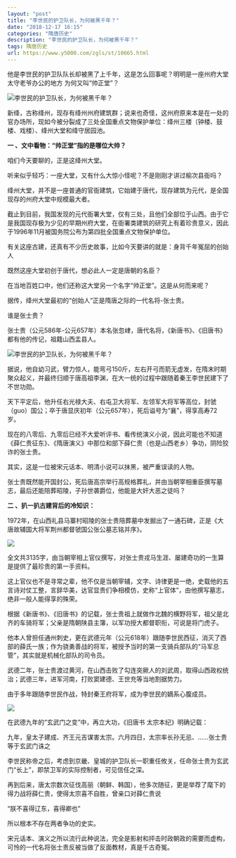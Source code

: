 ```yaml
---
layout: "post"
title: "李世民的护卫队长，为何被黑千年？"
date: "2018-12-17 16:15"
categories: "隋唐历史"
description: "李世民的护卫队长，为何被黑千年？"
tags: 隋唐历史
url: https://www.y5000.com/zgls/st/10665.html
---
```






他是李世民的护卫队队长却被黑了上千年，这是怎么回事呢？明明是一座州府大堂 太守老爷办公的地方 为何又叫“帅正堂”？

![李世民的护卫队长，为何被黑千年？](/uploads/allimg/170114/6-1F114133455K4.JPG)

新绛，古称绛州，现存有绛州州府建筑群；说来也奇怪，这州府原来本是在一处的官办场所，现如今被分裂成了三处全国重点文物保护单位：绛州三楼（钟楼、鼓楼、戏楼）、绛州大堂和绛守居园池。

**一 、文中看物：“帅正堂”指的是哪位大帅？**

咱们今天要聊的，正是这绛州大堂。

听来似乎轻巧：一座大堂，又有什么大惊小怪呢？不是刚刚才讲过榆次县衙吗？

绛州大堂，并不是一座普通的官衙建筑，它始建于唐代，现存建筑为元代，是全国现存的州府大堂中规模最大者。

截止到目前，我国发现的元代衙署大堂，仅有三处，且他们全部位于山西。由于它是我国现存极为少见的早期州府大堂，在衙署类建筑的研究上有着珍贵意义，因此于1996年11月被国务院公布为第四批全国重点文物保护单位。

有关这座古建，还真有不少历史故事，比如今天要讲的就是：身背千年冤屈的创始人

既然这座大堂初创于唐代，想必此人一定是唐朝的名臣？

在当地百姓口中，他们还称这大堂另一个名字“帅正堂”。这是从何而来呢？

据传，绛州大堂最初的“创始人”正是隋唐之际的一代名将-张士贵。

谁是张士贵？

张士贵（公元586年-公元657年）本名张忽峍，唐代名将，《新唐书》、《旧唐书》都有他的传记，祖籍山西盂县人。

![李世民的护卫队长，为何被黑千年？](/uploads/allimg/170114/6-1F11413333X63.JPG)

据说，他自幼习武，臂力惊人，能弯弓150斤，左右开弓而箭无虚发，在隋末时期聚众起义，并最终归顺于唐高祖李渊，在大一统的过程中跟随着秦王李世民建下了不世功勋。

天下平定后，他升任右光禄大夫、右屯卫大将军、左领军大将军等高位，封虢（guo）国公；卒于唐显庆初年（公元657年），死后谥号为“襄”，得享高寿72岁。

现在的八零后、九零后已经不大爱听评书、看传统演义小说，因此可能也不知道《薛仁贵征东》、《隋唐演义》中那位和部下薛仁贵（也是山西老乡）争功，阴险狡诈的张士贵。

其实，这是一位被宋元话本、明清小说可以抹黑，被严重误读的人物。

张士贵既然能开国封公，死后唐高宗举行高规格葬礼，并由当朝宰相重臣撰写墓志，最后还能陪葬昭陵，子孙世袭爵位，他能是大奸大恶之徒吗？

**二 、扒一扒古建背后的冷知识：**

1972年，在山西礼县马寨村昭陵的张士贵陪葬墓中发掘出了一通石碑，正是《大唐故辅国大将军荆州都督虢国公张公墓志铭并序》。

![](https://img.y5000.com/uploads/allimg/170114/133QGZ3-0.jpg)

全文共3135字，由当朝宰相上官仪撰写，对张士贵戎马生涯、屡建奇功的一生算是提供了最珍贵的第一手资料。

这上官仪也不是寻常之辈，他不仅是当朝宰辅，文字、诗律更是一绝，史载他的五言诗对仗工整，言辞华美，达官显贵们争相模仿，史称“上官体”，由他撰写墓志，绝非一般人能得享的殊荣。

根据《新唐书》、《旧唐书》的记载，张士贵祖上就做作北魏的横野将军，祖父是北齐的车骑将军；父亲是隋朝陕县主簿，以军功授大都督职衔，可说是将门虎子。

他本人曾担任通州刺史，更在武德元年（公元618年）跟随李世民西征，消灭了西部的薛氏一族；作为骁勇善战的将军，被授予当时的第一支骑兵部队的“马军总管”，其实就是机械化部队的司令员。

武德二年，张士贵渡过黄河，在山西击败了勾连突厥人的刘武周，取得山西政权统治；武德三年，进军河南，打败窦建德、王世充等当地割据势力。

由于多年跟随李世民作战，特封秦王府将军，成为李世民的嫡系心腹成员。

![](https://img.y5000.com/uploads/allimg/170114/133QLZ6-1.jpg)

在武德九年的“玄武门之变”中，再立大功，《旧唐书 太宗本纪》明确记载：

九年，皇太子建成、齐王元吉谋害太宗。六月四日，太宗率长孙无忌、……张士贵等于玄武门诛之

李世民称帝之后，考虑到京畿、皇城的护卫队长一职重任攸关，任命张士贵为玄武门“长上”，即禁卫军的实际控制者，可见信任之深。

再到后来，唐太宗数次征伐高丽（朝鲜、韩国），他多次随征，更是举荐了麾下的得力战将薛仁贵，使得太宗喜不自胜，曾亲口对薛仁贵说

“朕不喜得辽东，喜得卿也”

所以根本不存在两者争功的史实。

宋元话本、演义之所以流行此种说法，完全是影射和抨击时政朝政的需要而虚构，可怜的一代名将张士贵反被当做了反面教材，真是千古奇冤。
